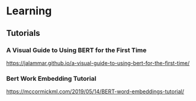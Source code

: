# Learning 

## Tutorials
### A Visual Guide to Using BERT for the First Time
https://jalammar.github.io/a-visual-guide-to-using-bert-for-the-first-time/

### Bert Work Embedding Tutorial
https://mccormickml.com/2019/05/14/BERT-word-embeddings-tutorial/
